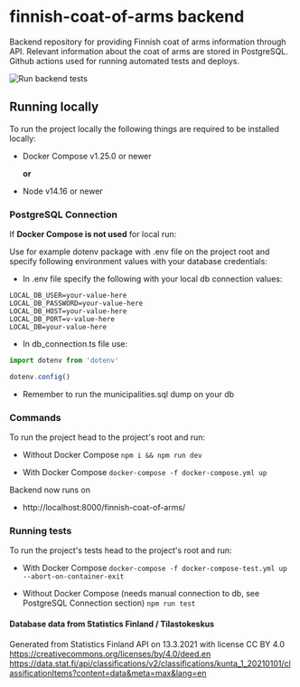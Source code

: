 # finnish-coat-of-arms backend

Backend repository for providing Finnish coat of arms information through API. Relevant information about the coat of arms are stored in PostgreSQL. Github actions used for running automated tests and deploys.

![Run backend tests](https://github.com/jaraisanen/finnish-coat-of-arms-backend/actions/workflows/tests-run.yml/badge.svg)

## Running locally

To run the project locally the following things are required to be installed locally:

* Docker Compose v1.25.0 or newer

  **or** 

* Node v14.16 or newer 

### PostgreSQL Connection

If **Docker Compose is not used** for local run: 

Use for example dotenv package with .env file on the project root and specify following environment values with your database credentials: 

* In .env file specify the following with your local db connection values:

```
LOCAL_DB_USER=your-value-here
LOCAL_DB_PASSWORD=your-value-here
LOCAL_DB_HOST=your-value-here
LOCAL_DB_PORT=v-value-here
LOCAL_DB=your-value-here
```

* In db_connection.ts file use:

```javascript
import dotenv from 'dotenv'

dotenv.config()
```

* Remember to run the municipalities.sql dump on your db

### Commands

To run the project head to the project's root and run:

* Without Docker Compose
`npm i && npm run dev`

* With Docker Compose
`docker-compose -f docker-compose.yml up`

Backend now runs on 

* http://localhost:8000/finnish-coat-of-arms/

### Running tests

To run the project's tests head to the project's root and run:

* With Docker Compose
`docker-compose -f docker-compose-test.yml up --abort-on-container-exit`

* Without Docker Compose (needs manual connection to db, see PostgreSQL Connection section)
`npm run test`

 #### Database data from Statistics Finland / Tilastokeskus

 Generated from Statistics Finland API on 13.3.2021 with 
 license CC BY 4.0 https://creativecommons.org/licenses/by/4.0/deed.en
 https://data.stat.fi/api/classifications/v2/classifications/kunta_1_20210101/classificationItems?content=data&meta=max&lang=en 
 
